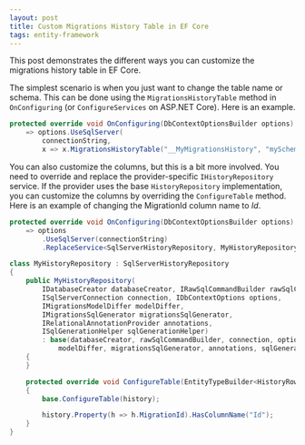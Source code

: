 ```yaml
---
layout: post
title: Custom Migrations History Table in EF Core
tags: entity-framework
---
```


This post demonstrates the different ways you can customize the migrations history table in EF Core.

The simplest scenario is when you just want to change the table name or schema. This can be done using the
`MigrationsHistoryTable` method in `OnConfiguring` (or `ConfigureServices` on ASP.NET Core). Here is an example.

```csharp
protected override void OnConfiguring(DbContextOptionsBuilder options)
    => options.UseSqlServer(
        connectionString,
        x => x.MigrationsHistoryTable("__MyMigrationsHistory", "mySchema"));
```

You can also customize the columns, but this is a bit more involved. You need to override and replace the
provider-specific `IHistoryRepository` service. If the provider uses the base `HistoryRepository` implementation, you
can customize the columns by overriding the `ConfigureTable` method. Here is an example of changing the MigrationId
column name to *Id*.

```csharp
protected override void OnConfiguring(DbContextOptionsBuilder options)
    => options
        .UseSqlServer(connectionString)
        .ReplaceService<SqlServerHistoryRepository, MyHistoryRepository>();
```

```csharp
class MyHistoryRepository : SqlServerHistoryRepository
{
    public MyHistoryRepository(
        IDatabaseCreator databaseCreator, IRawSqlCommandBuilder rawSqlCommandBuilder,
        ISqlServerConnection connection, IDbContextOptions options,
        IMigrationsModelDiffer modelDiffer,
        IMigrationsSqlGenerator migrationsSqlGenerator,
        IRelationalAnnotationProvider annotations,
        ISqlGenerationHelper sqlGenerationHelper)
        : base(databaseCreator, rawSqlCommandBuilder, connection, options,
            modelDiffer, migrationsSqlGenerator, annotations, sqlGenerationHelper)
    {
    }

    protected override void ConfigureTable(EntityTypeBuilder<HistoryRow> history)
    {
        base.ConfigureTable(history);

        history.Property(h => h.MigrationId).HasColumnName("Id");
    }
}
```
